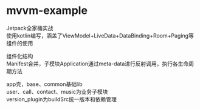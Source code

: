 # mvvm-example
Jetpack全家桶实战  
使用kotlin编写，涵盖了ViewModel+LiveData+DataBinding+Room+Paging等组件的使用  

组件化结构  
Manifest合并，子模块Application通过meta-data进行反射调用，执行各生命周期方法  

app壳，base、common基础lib  
user、call、contact、music为业务子模块  
version_plugin为buildSrc统一版本和依赖管理  


